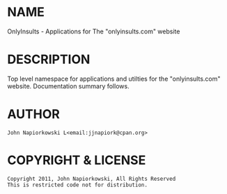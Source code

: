 # NAME

OnlyInsults - Applications for The "onlyinsults.com" website

# DESCRIPTION

Top level namespace for applications and utilties for the "onlyinsults.com"
website.  Documentation summary follows.

# AUTHOR

    John Napiorkowski L<email:jjnapiork@cpan.org>

# COPYRIGHT & LICENSE

    Copyright 2011, John Napiorkowski, All Rights Reserved
    This is restricted code not for distribution.